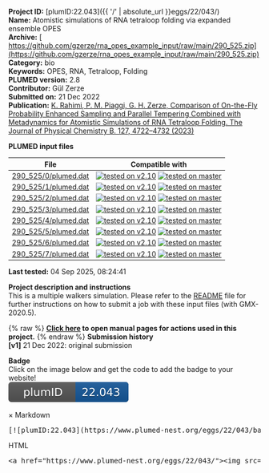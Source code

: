 **Project ID:** [plumID:22.043]({{ '/' | absolute_url }}eggs/22/043/)  
**Name:**  Atomistic simulations of RNA tetraloop folding via expanded ensemble OPES  
**Archive:** [ https://github.com/gzerze/rna_opes_example_input/raw/main/290_525.zip](https://github.com/gzerze/rna_opes_example_input/raw/main/290_525.zip)  
**Category:**  bio  
**Keywords:**  OPES, RNA, Tetraloop, Folding  
**PLUMED version:**  2.8  
**Contributor:**  Gül Zerze  
**Submitted on:** 21 Dec 2022  
**Publication:** [K. Rahimi, P. M. Piaggi, G. H. Zerze, Comparison of On-the-Fly Probability Enhanced Sampling and Parallel Tempering Combined with Metadynamics for Atomistic Simulations of RNA Tetraloop Folding. The Journal of Physical Chemistry B. 127, 4722–4732 (2023)](http://dx.doi.org/10.1021/acs.jpcb.3c00117)  
  
**PLUMED input files**  
  
| File     | Compatible with |  
|:--------:|:--------:|  
| [290_525/0/plumed.dat](./data/290_525/0/plumed.dat.md) |  [![tested on v2.10](https://img.shields.io/badge/v2.10-passing-green.svg)](data/290_525/0/plumed.dat.plumed.stderr) [![tested on master](https://img.shields.io/badge/master-passing-green.svg)](data/290_525/0/plumed.dat.plumed_master.stderr) |  
| [290_525/1/plumed.dat](./data/290_525/1/plumed.dat.md) |  [![tested on v2.10](https://img.shields.io/badge/v2.10-passing-green.svg)](data/290_525/1/plumed.dat.plumed.stderr) [![tested on master](https://img.shields.io/badge/master-passing-green.svg)](data/290_525/1/plumed.dat.plumed_master.stderr) |  
| [290_525/2/plumed.dat](./data/290_525/2/plumed.dat.md) |  [![tested on v2.10](https://img.shields.io/badge/v2.10-passing-green.svg)](data/290_525/2/plumed.dat.plumed.stderr) [![tested on master](https://img.shields.io/badge/master-passing-green.svg)](data/290_525/2/plumed.dat.plumed_master.stderr) |  
| [290_525/3/plumed.dat](./data/290_525/3/plumed.dat.md) |  [![tested on v2.10](https://img.shields.io/badge/v2.10-passing-green.svg)](data/290_525/3/plumed.dat.plumed.stderr) [![tested on master](https://img.shields.io/badge/master-passing-green.svg)](data/290_525/3/plumed.dat.plumed_master.stderr) |  
| [290_525/4/plumed.dat](./data/290_525/4/plumed.dat.md) |  [![tested on v2.10](https://img.shields.io/badge/v2.10-passing-green.svg)](data/290_525/4/plumed.dat.plumed.stderr) [![tested on master](https://img.shields.io/badge/master-passing-green.svg)](data/290_525/4/plumed.dat.plumed_master.stderr) |  
| [290_525/5/plumed.dat](./data/290_525/5/plumed.dat.md) |  [![tested on v2.10](https://img.shields.io/badge/v2.10-passing-green.svg)](data/290_525/5/plumed.dat.plumed.stderr) [![tested on master](https://img.shields.io/badge/master-passing-green.svg)](data/290_525/5/plumed.dat.plumed_master.stderr) |  
| [290_525/6/plumed.dat](./data/290_525/6/plumed.dat.md) |  [![tested on v2.10](https://img.shields.io/badge/v2.10-passing-green.svg)](data/290_525/6/plumed.dat.plumed.stderr) [![tested on master](https://img.shields.io/badge/master-passing-green.svg)](data/290_525/6/plumed.dat.plumed_master.stderr) |  
| [290_525/7/plumed.dat](./data/290_525/7/plumed.dat.md) |  [![tested on v2.10](https://img.shields.io/badge/v2.10-passing-green.svg)](data/290_525/7/plumed.dat.plumed.stderr) [![tested on master](https://img.shields.io/badge/master-passing-green.svg)](data/290_525/7/plumed.dat.plumed_master.stderr) |  
  
**Last tested:**  04 Sep 2025, 08:24:41
  
**Project description and instructions**  
This is a multiple walkers simulation. Please refer to the [README](https://github.com/gzerze/rna_opes_example_input) file for further instructions on how to submit a job with these input files (with GMX-2020.5).

  
{% raw %}
<b><a href="https://www.plumed.org/doc-master/user-doc/html/actionlist/?actions=WHOLEMOLECULES,ECV_MULTITHERMAL,ECV_UMBRELLAS_LINE,ENERGY,CONTACTMAP,OPES_EXPANDED,PRINT" target="_blank">Click here</a> to open manual pages for actions used in this project.</b>
{% endraw %}
**Submission history**  
**[v1]** 21 Dec 2022: original submission  
  
**Badge**  
Click on the image below and get the code to add the badge to your website!  
<img src="./badge.svg" alt="plumeDnest:22.043" id="myBtn" class="badge">
<div id="myModal" class="modal">
  <div class="modal-content">
    <span class="close">&times;</span>
    Markdown<pre>[![plumID:22.043](https://www.plumed-nest.org/eggs/22/043/badge.svg)](https://www.plumed-nest.org/eggs/22/043/)</pre>
    HTML<pre>&lt;a href="https://www.plumed-nest.org/eggs/22/043/"&gt;&lt;img src="https://www.plumed-nest.org/eggs/22/043/badge.svg" alt="plumID:22.043"&gt;&lt;/a&gt;</pre>
  </div>
</div>
